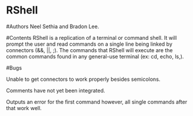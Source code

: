 # RShell
#Authors 
Neel Sethia and Bradon Lee.

#Contents
RShell is a replication of a terminal or command shell. 
It will prompt the user and read commands on a single line
being linked by connectors (&&, ||, ;). The commands that
RShell will execute are the common commands found 
in any general-use terminal (ex: cd, echo, ls,). 

#Bugs

Unable to get connectors to work properly besides semicolons.

Comments have not yet been integrated.

Outputs an error for the first command however, all single commands after that work well. 

